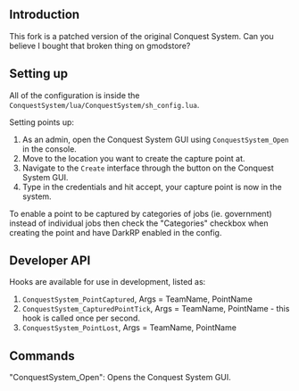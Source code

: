 ## Introduction

This fork is a patched version of the original Conquest System. Can you believe I bought that broken thing on gmodstore?

## Setting up
All of the configuration is inside the `ConquestSystem/lua/ConquestSystem/sh_config.lua`.

Setting points up:

1. As an admin, open the Conquest System GUI using `ConquestSystem_Open` in the console.
1. Move to the location you want to create the capture point at.
1. Navigate to the `Create` interface through the button on the Conquest System GUI.
1. Type in the credentials and hit accept, your capture point is now in the system.

To enable a point to be captured by categories of jobs (ie. government) instead of individual jobs then check the "Categories" checkbox when creating the point and have DarkRP enabled in the config.

## Developer API

Hooks are available for use in development, listed as:


1. `ConquestSystem_PointCaptured`, Args = TeamName, PointName
1. `ConquestSystem_CapturedPointTick`, Args = TeamName, PointName - this hook is called once per second.
1. `ConquestSystem_PointLost`, Args = TeamName, PointName


## Commands
"ConquestSystem_Open": Opens the Conquest System GUI.
